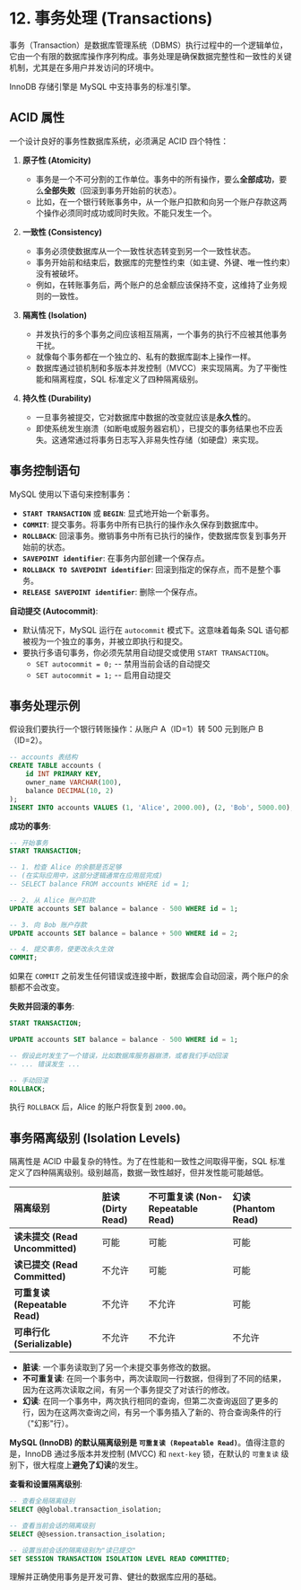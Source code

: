 # 12. 事务处理 (Transactions)

事务（Transaction）是数据库管理系统（DBMS）执行过程中的一个逻辑单位，它由一个有限的数据库操作序列构成。事务处理是确保数据完整性和一致性的关键机制，尤其是在多用户并发访问的环境中。

InnoDB 存储引擎是 MySQL 中支持事务的标准引擎。

## ACID 属性

一个设计良好的事务性数据库系统，必须满足 ACID 四个特性：

1.  **原子性 (Atomicity)**
    - 事务是一个不可分割的工作单位。事务中的所有操作，要么**全部成功**，要么**全部失败**（回滚到事务开始前的状态）。
    - 比如，在一个银行转账事务中，从一个账户扣款和向另一个账户存款这两个操作必须同时成功或同时失败。不能只发生一个。

2.  **一致性 (Consistency)**
    - 事务必须使数据库从一个一致性状态转变到另一个一致性状态。
    - 事务开始前和结束后，数据库的完整性约束（如主键、外键、唯一性约束）没有被破坏。
    - 例如，在转账事务后，两个账户的总金额应该保持不变，这维持了业务规则的一致性。

3.  **隔离性 (Isolation)**
    - 并发执行的多个事务之间应该相互隔离，一个事务的执行不应被其他事务干扰。
    - 就像每个事务都在一个独立的、私有的数据库副本上操作一样。
    - 数据库通过锁机制和多版本并发控制（MVCC）来实现隔离。为了平衡性能和隔离程度，SQL 标准定义了四种隔离级别。

4.  **持久性 (Durability)**
    - 一旦事务被提交，它对数据库中数据的改变就应该是**永久性**的。
    - 即使系统发生崩溃（如断电或服务器宕机），已提交的事务结果也不应丢失。这通常通过将事务日志写入非易失性存储（如硬盘）来实现。

## 事务控制语句

MySQL 使用以下语句来控制事务：

- **`START TRANSACTION`** 或 **`BEGIN`**: 显式地开始一个新事务。
- **`COMMIT`**: 提交事务。将事务中所有已执行的操作永久保存到数据库中。
- **`ROLLBACK`**: 回滚事务。撤销事务中所有已执行的操作，使数据库恢复到事务开始前的状态。
- **`SAVEPOINT identifier`**: 在事务内部创建一个保存点。
- **`ROLLBACK TO SAVEPOINT identifier`**: 回滚到指定的保存点，而不是整个事务。
- **`RELEASE SAVEPOINT identifier`**: 删除一个保存点。

**自动提交 (Autocommit)**:
- 默认情况下，MySQL 运行在 `autocommit` 模式下。这意味着每条 SQL 语句都被视为一个独立的事务，并被立即执行和提交。
- 要执行多语句事务，你必须先禁用自动提交或使用 `START TRANSACTION`。
  - `SET autocommit = 0;`  -- 禁用当前会话的自动提交
  - `SET autocommit = 1;`  -- 启用自动提交

## 事务处理示例

假设我们要执行一个银行转账操作：从账户 A（ID=1）转 500 元到账户 B（ID=2）。

```sql
-- accounts 表结构
CREATE TABLE accounts (
    id INT PRIMARY KEY,
    owner_name VARCHAR(100),
    balance DECIMAL(10, 2)
);
INSERT INTO accounts VALUES (1, 'Alice', 2000.00), (2, 'Bob', 5000.00);
```

**成功的事务**:
```sql
-- 开始事务
START TRANSACTION;

-- 1. 检查 Alice 的余额是否足够
-- (在实际应用中，这部分逻辑通常在应用层完成)
-- SELECT balance FROM accounts WHERE id = 1;

-- 2. 从 Alice 账户扣款
UPDATE accounts SET balance = balance - 500 WHERE id = 1;

-- 3. 向 Bob 账户存款
UPDATE accounts SET balance = balance + 500 WHERE id = 2;

-- 4. 提交事务，使更改永久生效
COMMIT;
```
如果在 `COMMIT` 之前发生任何错误或连接中断，数据库会自动回滚，两个账户的余额都不会改变。

**失败并回滚的事务**:
```sql
START TRANSACTION;

UPDATE accounts SET balance = balance - 500 WHERE id = 1;

-- 假设此时发生了一个错误，比如数据库服务器崩溃，或者我们手动回滚
-- ... 错误发生 ...

-- 手动回滚
ROLLBACK;
```
执行 `ROLLBACK` 后，Alice 的账户将恢复到 `2000.00`。

## 事务隔离级别 (Isolation Levels)

隔离性是 ACID 中最复杂的特性。为了在性能和一致性之间取得平衡，SQL 标准定义了四种隔离级别。级别越高，数据一致性越好，但并发性能可能越低。

| 隔离级别 | 脏读 (Dirty Read) | 不可重复读 (Non-Repeatable Read) | 幻读 (Phantom Read) |
| :--- | :--- | :--- | :--- |
| **读未提交 (Read Uncommitted)** | 可能 | 可能 | 可能 |
| **读已提交 (Read Committed)** | 不允许 | 可能 | 可能 |
| **可重复读 (Repeatable Read)** | 不允许 | 不允许 | 可能 |
| **可串行化 (Serializable)** | 不允许 | 不允许 | 不允许 |

- **脏读**: 一个事务读取到了另一个未提交事务修改的数据。
- **不可重复读**: 在同一个事务中，两次读取同一行数据，但得到了不同的结果，因为在这两次读取之间，有另一个事务提交了对该行的修改。
- **幻读**: 在同一个事务中，两次执行相同的查询，但第二次查询返回了更多的行，因为在这两次查询之间，有另一个事务插入了新的、符合查询条件的行（"幻影"行）。

**MySQL (InnoDB) 的默认隔离级别是 `可重复读 (Repeatable Read)`**。值得注意的是，InnoDB 通过多版本并发控制 (MVCC) 和 `next-key` 锁，在默认的 `可重复读` 级别下，很大程度上**避免了幻读**的发生。

**查看和设置隔离级别**:
```sql
-- 查看全局隔离级别
SELECT @@global.transaction_isolation;

-- 查看当前会话的隔离级别
SELECT @@session.transaction_isolation;

-- 设置当前会话的隔离级别为"读已提交"
SET SESSION TRANSACTION ISOLATION LEVEL READ COMMITTED;
```

理解并正确使用事务是开发可靠、健壮的数据库应用的基础。 